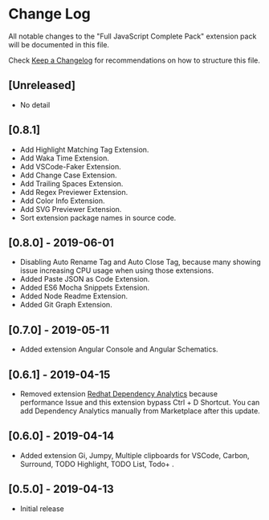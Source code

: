 # Change Log

All notable changes to the "Full JavaScript Complete Pack" extension pack will be documented in this file.

Check [Keep a Changelog](http://keepachangelog.com/) for recommendations on how to structure this file.

## [Unreleased]

- No detail

## [0.8.1]

- Add Highlight Matching Tag Extension.
- Add Waka Time Extension.
- Add VSCode-Faker Extension.
- Add Change Case Extension.
- Add Trailing Spaces Extension.
- Add Regex Previewer Extension.
- Add Color Info Extension.
- Add SVG Previewer Extension.
- Sort extension package names in source code.

## [0.8.0] - 2019-06-01

- Disabling Auto Rename Tag and Auto Close Tag, because many showing issue increasing CPU usage when using those extensions.
- Added Paste JSON as Code Extension.
- Added ES6 Mocha Snippets Extension.
- Added Node Readme Extension.
- Added Git Graph Extension.

## [0.7.0] - 2019-05-11

- Added extension Angular Console and Angular Schematics.

## [0.6.1] - 2019-04-15

- Removed extension [Redhat Dependency Analytics](https://marketplace.visualstudio.com/items?itemName=redhat.fabric8-analytics) because performance Issue and this extension bypass Ctrl + D Shortcut. You can add Dependency Analytics manually from Marketplace after this update.

## [0.6.0] - 2019-04-14

- Added extension Gi, Jumpy, Multiple clipboards for VSCode, Carbon, Surround, TODO Highlight, TODO List, Todo+ .

## [0.5.0] - 2019-04-13

- Initial release
